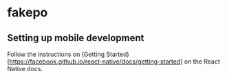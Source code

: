 # fakepo

## Setting up mobile development

Follow the instructions on (Getting Started)[https://facebook.github.io/react-native/docs/getting-started] on the React Native docs.

